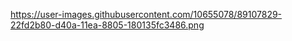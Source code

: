 https://user-images.githubusercontent.com/10655078/89107829-22fd2b80-d40a-11ea-8805-180135fc3486.png
